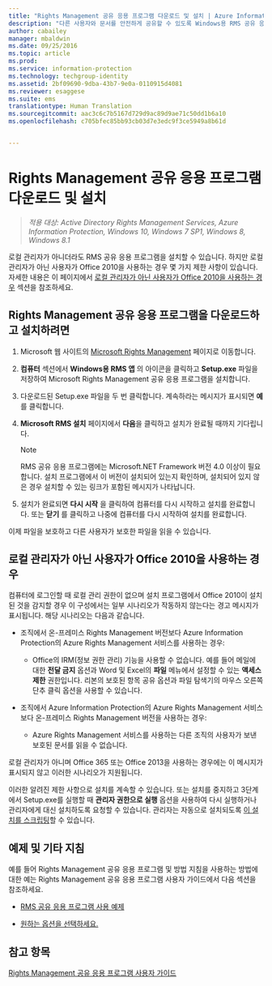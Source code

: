 ```yaml
---
title: "Rights Management 공유 응용 프로그램 다운로드 및 설치 | Azure Information Protection"
description: "다른 사용자와 문서를 안전하게 공유할 수 있도록 Windows용 RMS 공유 응용 프로그램을 대화형으로 설치하는 지침을 제공합니다."
author: cabailey
manager: mbaldwin
ms.date: 09/25/2016
ms.topic: article
ms.prod: 
ms.service: information-protection
ms.technology: techgroup-identity
ms.assetid: 2bf09690-9dba-43b7-9e0a-0110915d4081
ms.reviewer: esaggese
ms.suite: ems
translationtype: Human Translation
ms.sourcegitcommit: aac3c6c7b5167d729d9ac89d9ae71c50dd1b6a10
ms.openlocfilehash: c705bfec85bb93cb03d7e3edc9f3ce5949a8b61d


---
```


# Rights Management 공유 응용 프로그램 다운로드 및 설치 

>*적용 대상: Active Directory Rights Management Services, Azure Information Protection, Windows 10, Windows 7 SP1, Windows 8, Windows 8.1*

로컬 관리자가 아니더라도 RMS 공유 응용 프로그램을 설치할 수 있습니다. 하지만 로컬 관리자가 아닌 사용자가 Office 2010을 사용하는 경우 몇 가지 제한 사항이 있습니다. 자세한 내용은 이 페이지에서 [로컬 관리자가 아닌 사용자가 Office 2010을 사용하는 경우](#if-you-are-not-a-local-administrator-and-use-office-2010) 섹션을 참조하세요.

## Rights Management 공유 응용 프로그램을 다운로드하고 설치하려면

1.  Microsoft 웹 사이트의 [Microsoft Rights Management](http://go.microsoft.com/fwlink/?LinkId=303970) 페이지로 이동합니다.

2.  **컴퓨터** 섹션에서 **Windows용 RMS 앱** 의 아이콘을 클릭하고 **Setup.exe** 파일을 저장하여 Microsoft Rights Management 공유 응용 프로그램을 설치합니다.

3.  다운로드된 Setup.exe 파일을 두 번 클릭합니다. 계속하라는 메시지가 표시되면 **예**를 클릭합니다.

4.  **Microsoft RMS 설치** 페이지에서 **다음**을 클릭하고 설치가 완료될 때까지 기다립니다.

    > [!NOTE]
    > RMS 공유 응용 프로그램에는 Microsoft.NET Framework 버전 4.0 이상이 필요합니다. 설치 프로그램에서 이 버전이 설치되어 있는지 확인하며, 설치되어 있지 않은 경우 설치할 수 있는 링크가 포함된 메시지가 나타납니다.

5.  설치가 완료되면 **다시 시작** 을 클릭하여 컴퓨터를 다시 시작하고 설치를 완료합니다. 또는 **닫기** 를 클릭하고 나중에 컴퓨터를 다시 시작하여 설치를 완료합니다.

이제 파일을 보호하고 다른 사용자가 보호한 파일을 읽을 수 있습니다.

## 로컬 관리자가 아닌 사용자가 Office 2010을 사용하는 경우
컴퓨터에 로그인할 때 로컬 관리 권한이 없으며 설치 프로그램에서 Office 2010이 설치된 것을 감지할 경우 이 구성에서는 일부 시나리오가 작동하지 않는다는 경고 메시지가 표시됩니다. 해당 시나리오는 다음과 같습니다.

-   조직에서 온-프레미스 Rights Management 버전보다 Azure Information Protection의 Azure Rights Management 서비스를 사용하는 경우:

    -   Office의 IRM(정보 권한 관리) 기능을 사용할 수 없습니다. 예를 들어 메일에 대한 **전달 금지** 옵션과 Word 및 Excel의 **파일** 메뉴에서 설정할 수 있는 **액세스 제한** 권한입니다. 리본의 보호된 항목 공유 옵션과 파일 탐색기의 마우스 오른쪽 단추 클릭 옵션을 사용할 수 있습니다.

-   조직에서 Azure Information Protection의 Azure Rights Management 서비스보다 온-프레미스 Rights Management 버전을 사용하는 경우:

    -   Azure Rights Management 서비스를 사용하는 다른 조직의 사용자가 보낸 보호된 문서를 읽을 수 없습니다.

로컬 관리자가 아니며 Office 365 또는 Office 2013을 사용하는 경우에는 이 메시지가 표시되지 않고 이러한 시나리오가 지원됩니다.

이러한 알려진 제한 사항으로 설치를 계속할 수 있습니다. 또는 설치를 중지하고 3단계에서 Setup.exe를 실행할 때 **관리자 권한으로 실행** 옵션을 사용하여 다시 실행하거나 관리자에게 대신 설치하도록 요청할 수 있습니다. 관리자는 자동으로 설치되도록 [이 설치를 스크립팅](sharing-app-admin-guide.md#automatic-deployment-for-the-microsoft-rights-management-sharing-application)할 수 있습니다.

## 예제 및 기타 지침
예를 들어 Rights Management 공유 응용 프로그램 및 방법 지침을 사용하는 방법에 대한 예는 Rights Management 공유 응용 프로그램 사용자 가이드에서 다음 섹션을 참조하세요.

-   [RMS 공유 응용 프로그램 사용 예제](sharing-app-user-guide.md#examples-for-using-the-rms-sharing-application)

-   [원하는 옵션을 선택하세요.](sharing-app-user-guide.md#what-do-you-want-to-do)

## 참고 항목
[Rights Management 공유 응용 프로그램 사용자 가이드](sharing-app-user-guide.md)




<!--HONumber=Sep16_HO4-->


